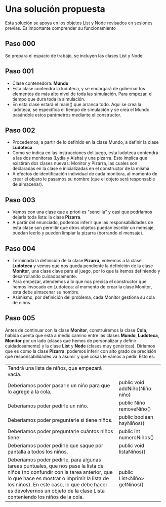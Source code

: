 # Una solución propuesta

Esta solución se apoya en los objetos List y Node revisados en sesiones previas. Es importante comprender su funcionamiento

## Paso 000

Se prepara el espacio de trabajo, se incluyen las clases List y Node

## Paso 001

- Clase contenedora: **Mundo**
- Esta clase contendrá la ludoteca, y se encargará de gobernar los elementos de más alto nivel de toda las simulación. Para empezar, el tiempo que dura toda la simulación.
- En esta clase estará el main() que arranca todo. Aquí se crea la ludoteca, se especifica el tiempo de simulación y se crea el Mundo pasándole estos parámetros mediante el constructor.

## Paso 002

- Procedemos, a partir de lo definido en la clase Mundo, a definir la clase **Ludoteca**.
- Como se indica en las instrucciones del juego, esta ludoteca contendrá a las dos monitoras (Lydia y Aisha) y una pizarra. Esto implica que existirán dos clases nuevas: Monitor y Pizarra, las cuales son declaradas en la clase e inicializadas en el constructor de la misma.
- A efectos de identificación individual de cada monitora, al momento de crear el objeto le pasamos su nombre (que el objeto será responsable de almacenar).

## Paso 003

- Vamos con una clase que a priori es "sencilla" y casi que podríamos dejarla toda lista: la clase **Pizarra**.
- A partir del enunciado, podemos inferir que las responsabilidades de esta clase son permitir que otros objetos puedan escribir un mensaje, puedan leerlo y pueden limpiar la pizarra (borrando el mensaje).

## Paso 004

- Terminada la definición de la clase **Pizarra**, volvemos a la clase **Ludoteca** y vemos que nos queda pendiente la definición de la clase **Monitor**, una clase clave para el juego, por lo que la iremos definiendo y desarrollando cuidadosamente.
- Para empezar, atendemos a lo que nos precisa el constructor que hemos invocado en Ludoteca: al momento de crear la clase Monitor, esta debe almacenar su nombre.
- Asimismo, por definición del problema, cada Monitor gestiona su cola de niños.

## Paso 005

Antes de continuar con la clase **Monitor**, construiremos la clase **Cola**, habida cuenta que está a medio camino entre las clases **Mundo**, **Ludoteca**, **Monitor** por un lado (clases que hemos de personalizar y definir cuidadosamente) y la clase **List** y **Node** (clases muy genéricas). Diríamos que es como la clase **Pizarra**: podemos inferir con alto grado de precisión qué responsabilidades va a asumir y qué cosas le vamos a pedir. Esto es:

|||
|-|-|
Tendrá una lista de niños, que empezará vacía.|
Deberíamos poder pasarle un niño para que lo agrege a la cola.|public void addNiño(Niño niño)
Deberíamos poder pedirle un niño.|public Niño removeNiño()
Deberíamos poder preguntarle si tiene niños.|public boolean hayNiños()
Deberíamos poder preguntarle cuántos niños tiene|public int numeroNiños()
Deberíamos poder pedirle que saque por pantalla a todos los niños.|public void listaNiños()
Deberíamos poder pedirle, para algunas tareas puntuales, que nos pase la lista de niños (no confundir con la tarea anterior, que lo que hace es mostrar o imprimir la lista de los niños). En este caso, lo que debe hacer es devolvernos un objeto de la clase Lista conteniendo los niños de la cola.|public List<Niño> getNiños()

